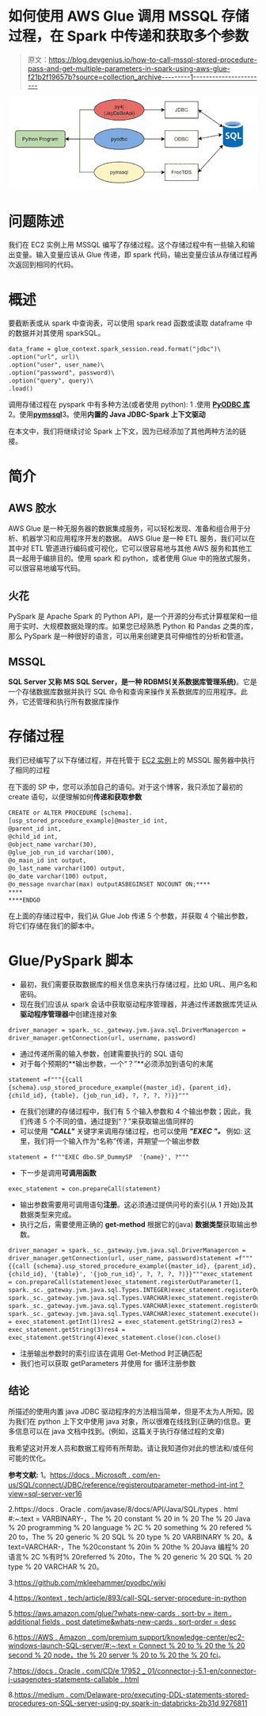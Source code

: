 # 如何使用 AWS Glue 调用 MSSQL 存储过程，在 Spark 中传递和获取多个参数

> 原文：<https://blog.devgenius.io/how-to-call-mssql-stored-procedure-pass-and-get-multiple-parameters-in-spark-using-aws-glue-f21b2f19657b?source=collection_archive---------1----------------------->

![](img/6df9d780216236ceedc5b235124d2dfb.png)

# **问题陈述**

我们在 EC2 实例上用 MSSQL 编写了存储过程。这个存储过程中有一些输入和输出变量。输入变量应该从 Glue 传递，即 spark 代码，输出变量应该从存储过程再次返回到相同的代码。

# **概述**

要截断表或从 spark 中查询表，可以使用 spark read 函数或读取 dataframe 中的数据并对其使用 sparkSQL。

```
data_frame = glue_context.spark_session.read.format("jdbc")\
.option("url", url)\
.option("user", user_name)\
.option("password", password)\
.option("query", query)\
.load()
```

调用存储过程在 pyspark 中有多种方法(或者使用 python):
1 .使用 [**PyODBC 库**](https://github.com/mkleehammer/pyodbc/wiki)2。使用[**pymssql**](https://kontext.tech/article/893/call-sql-server-procedure-in-python)3。使用**内置的 Java JDBC-Spark 上下文驱动**

在本文中，我们将继续讨论 Spark 上下文，因为已经添加了其他两种方法的链接。

# **简介**

## **AWS 胶水**

AWS Glue 是一种无服务器的数据集成服务，可以轻松发现、准备和组合用于分析、机器学习和应用程序开发的数据。
AWS Glue 是一种 ETL 服务，我们可以在其中对 ETL 管道进行编码或可视化，它可以很容易地与其他 AWS 服务和其他工具一起用于编排目的。使用 spark 和 python，或者使用 Glue 中的拖放式服务，可以很容易地编写代码。

## **火花**

PySpark 是 Apache Spark 的 Python API，是一个开源的分布式计算框架和一组用于实时、大规模数据处理的库。如果您已经熟悉 Python 和 Pandas 之类的库，那么 PySpark 是一种很好的语言，可以用来创建更具可伸缩性的分析和管道。

## **MSSQL**

**SQL Server 又称 MS SQL Server，是一种 RDBMS(关系数据库管理系统)**。它是一个存储数据库数据并执行 SQL 命令和查询来操作关系数据库的应用程序。此外，它还管理和执行所有数据库操作

# 存储过程

我们已经编写了以下存储过程，并在托管于 [EC2 实例](https://aws.amazon.com/premiumsupport/knowledge-center/ec2-windows-launch-sql-server/#:~:text=Connect%20to%20the%20second%20node,the%20server%20to%20the%20FCI.)上的 MSSQL 服务器中执行了相同的过程

在下面的 SP 中，您可以添加自己的语句。对于这个博客，我只添加了最初的 create 语句，以便理解如何**传递和获取参数**

```
CREATE or ALTER PROCEDURE [schema].[usp_stored_procedure_example]@master_id int,
@parent_id int,
@child_id int,
@object_name varchar(30),
@glue_job_run_id varchar(100),
@o_main_id int output,
@o_last_name varchar(100) output,
@o_date varchar(100) output,
@o_message nvarchar(max) outputASBEGINSET NOCOUNT ON;****
****
****ENDGO
```

在上面的存储过程中，我们从 Glue Job 传递 5 个参数，并获取 4 个输出参数，将它们存储在我们的脚本中。

# Glue/PySpark 脚本

*   最初，我们需要获取数据库的相关信息来执行存储过程，比如 URL、用户名和密码。
*   现在我们应该从 spark 会话中获取驱动程序管理器，并通过传递数据库凭证从**驱动程序管理器**中创建连接对象

```
driver_manager = spark._sc._gateway.jvm.java.sql.DriverManagercon = driver_manager.getConnection(url, username, password)
```

*   通过传递所需的输入参数，创建需要执行的 SQL 语句
*   对于每个预期的**输出参数，一个“？”**必须添加到语句的末尾

```
statement =f"""{{call {schema}.usp_stored_procedure_example({master_id}, {parent_id}, {child_id}, {table}, {job_run_id}, ?, ?, ?, ?)}}"""
```

*   在我们创建的存储过程中，我们有 5 个输入参数和 4 个输出参数；因此，我们传递 5 个不同的值，通过提到“？”来获取输出值同样的
*   可以使用 ***"CALL"*** 关键字来调用存储过程，也可以使用 ***"EXEC "。*** 例如:
    这里，我们将一个输入作为“名称”传递，并期望一个输出参数

```
statement = f"""EXEC dbo.SP_DummySP  '{name}', ?"""
```

*   下一步是调用**可调用函数**

```
exec_statement = con.prepareCall(statement)
```

*   输出参数需要用可调用语句**注册**。这必须通过提供问号的索引(从 1 开始)及其数据类型来完成。
*   执行之后，需要使用正确的 **get-method** 根据它的(java) **数据类型**获取输出参数。

```
driver_manager = spark._sc._gateway.jvm.java.sql.DriverManagercon = driver_manager.getConnection(url, user_name, password)statement =f"""{{call {schema}.usp_stored_procedure_example({master_id}, {parent_id}, {child_id}, '{table}', '{job_run_id}', ?, ?, ?, ?)}}"""exec_statement = con.prepareCall(statement)exec_statement.registerOutParameter(1, spark._sc._gateway.jvm.java.sql.Types.INTEGER)exec_statement.registerOutParameter(2, spark._sc._gateway.jvm.java.sql.Types.VARCHAR)exec_statement.registerOutParameter(3, spark._sc._gateway.jvm.java.sql.Types.VARCHAR)exec_statement.registerOutParameter(4, spark._sc._gateway.jvm.java.sql.Types.VARCHAR)exec_statement.execute()res1 = exec_statement.getInt(1)res2 = exec_statement.getString(2)res3 = exec_statement.getString(3)res4 = exec_statement.getString(4)exec_statement.close()con.close()
```

*   注册输出参数时的索引应该在调用 Get-Method 时正确匹配
*   我们也可以获取 getParameters 并使用 for 循环注册参数

## 结论

所描述的使用内置 java JDBC 驱动程序的方法相当简单，但是不太为人所知。因为我们在 python 上下文中使用 java 对象，所以很难在线找到(正确的)信息。更多信息可以在 java 文档中找到。(例如，这篇关于执行存储过程的文章)

我希望这对开发人员和数据工程师有所帮助。请让我知道你对此的想法和/或任何可能的优化。

**参考文献:**
1。[https://docs . Microsoft . com/en-us/SQL/connect/JDBC/reference/registeroutparameter-method-int-int？view=sql-server-ver16](https://docs.microsoft.com/en-us/sql/connect/jdbc/reference/registeroutparameter-method-int-int?view=sql-server-ver16)

2.https://docs . Oracle . com/javase/8/docs/API/Java/SQL/types . html #:~:text = VARBINARY-，The % 20 constant % 20 in % 20 The % 20 Java % 20 programming % 20 language % 2C % 20 something % 20 refered % 20 to，The % 20 generic % 20 SQL % 20 type % 20 VARBINARY % 20。& text=VARCHAR-，The %20constant % 20in % 20the % 20Java 编程% 20 语言% 2C %有时% 20referred % 20to，The % 20 generic % 20 SQL % 20 type % 20 VARCHAR % 20。

3.https://github.com/mkleehammer/pyodbc/wiki

4.[https://kontext . tech/article/893/call-SQL-server-procedure-in-python](https://kontext.tech/article/893/call-sql-server-procedure-in-python)

5.[https://aws.amazon.com/glue/?whats-new-cards . sort-by = item . additional fields . post datetime&whats-new-cards . sort-order = desc](https://aws.amazon.com/glue/?whats-new-cards.sort-by=item.additionalFields.postDateTime&whats-new-cards.sort-order=desc)

6.[https://AWS . Amazon . com/premium support/knowledge-center/ec2-windows-launch-SQL-server/#:~:text = Connect % 20 to % 20 the % 20 second % 20 node，the % 20 server % 20 to % 20 the % 20 fci](https://aws.amazon.com/premiumsupport/knowledge-center/ec2-windows-launch-sql-server/#:~:text=Connect%20to%20the%20second%20node,the%20server%20to%20the%20FCI)。

7.[https://docs . Oracle . com/CD/e 17952 _ 01/connector-j-5.1-en/connector-j-usagenotes-statements-callable . html](https://docs.oracle.com/cd/E17952_01/connector-j-5.1-en/connector-j-usagenotes-statements-callable.html)

8.[https://medium . com/Delaware-pro/executing-DDL-statements-stored-procedures-on-SQL-server-using-py spark-in-databricks-2b31d 9276811](https://medium.com/delaware-pro/executing-ddl-statements-stored-procedures-on-sql-server-using-pyspark-in-databricks-2b31d9276811)